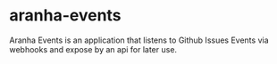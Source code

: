 # aranha-events
Aranha Events is an application that listens to Github Issues Events via webhooks and expose by an api for later use.
